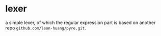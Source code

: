 lexer
=====

a simple lexer, of which the regular expression part is based on another repo `github.com/leon-huang/pyre.git`.
